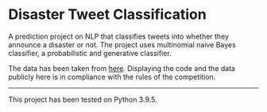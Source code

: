 # Disaster Tweet Classification
A prediction project on NLP that classifies tweets into whether they announce a disaster or not.
The project uses multinomial naive Bayes classifier, a probabilistic and generative classifier.

The data has been taken from [here](https://www.kaggle.com/c/nlp-getting-started/data). Displaying the code and the data publicly here is in compliance with the rules of the competition.

------

This project has been tested on Python 3.9.5.
